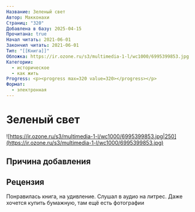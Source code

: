 ```yaml
---
Название: Зеленый свет
Автор: Макконахи
Страниц: "320"
Добавлена в базу: 2025-04-15
Прочитана: true
Начал читать: 2021-06-01
Закончил читать: 2021-06-01
Тип: "[[Книга]]"
Обложка: https://ir.ozone.ru/s3/multimedia-1-l/wc1000/6995399853.jpg
Категории:
  - историческое
  - как жить
Progress: <p><progress max=320 value=320></progress></p>
Формат:
  - электронная
---
```

# Зеленый свет

![https://ir.ozone.ru/s3/multimedia-1-l/wc1000/6995399853.jpg|250](https://ir.ozone.ru/s3/multimedia-1-l/wc1000/6995399853.jpg)

## Причина добавления

## Рецензия

Понравилась книга, на удивление. Слушал в аудио на литрес. Даже хочется купить бумажную, там ещё есть фотографии